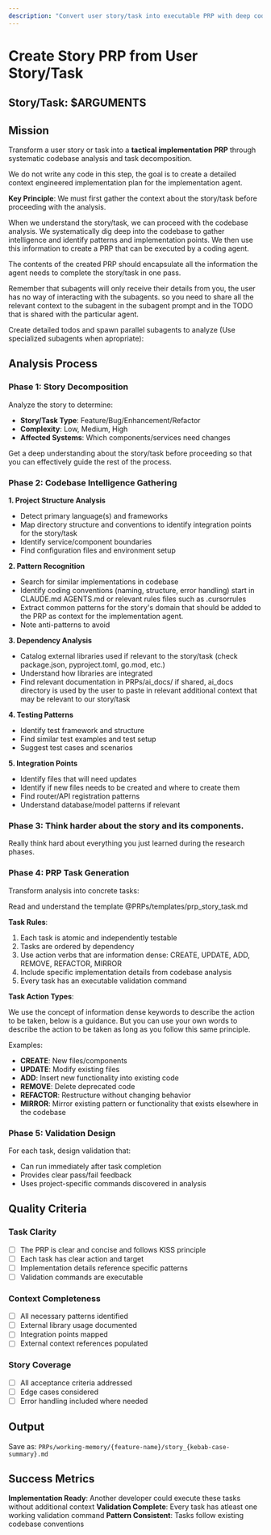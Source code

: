 ```yaml
---
description: "Convert user story/task into executable PRP with deep codebase analysis"
---
```


# Create Story PRP from User Story/Task

## Story/Task: $ARGUMENTS

## Mission

Transform a user story or task into a **tactical implementation PRP** through systematic codebase analysis and task decomposition.

We do not write any code in this step, the goal is to create a detailed context engineered implementation plan for the implementation agent.

**Key Principle**: We must first gather the context about the story/task before proceeding with the analysis.

When we understand the story/task, we can proceed with the codebase analysis. We systematically dig deep into the codebase to gather intelligence and identify patterns and implementation points. We then use this information to create a PRP that can be executed by a coding agent.

The contents of the created PRP should encapsulate all the information the agent needs to complete the story/task in one pass.

Remember that subagents will only receive their details from you, the user has no way of interacting with the subagents. so you need to share all the relevant context to the subagent in the subagent prompt and in the TODO that is shared with the particular agent.

Create detailed todos and spawn parallel subagents to analyze (Use specialized subagents when apropriate):

## Analysis Process

### Phase 1: Story Decomposition

Analyze the story to determine:

- **Story/Task Type**: Feature/Bug/Enhancement/Refactor
- **Complexity**: Low, Medium, High
- **Affected Systems**: Which components/services need changes

Get a deep understanding about the story/task before proceeding so that you can effectively guide the rest of the process.

### Phase 2: Codebase Intelligence Gathering

**1. Project Structure Analysis**

- Detect primary language(s) and frameworks
- Map directory structure and conventions to identify integration points for the story/task
- Identify service/component boundaries
- Find configuration files and environment setup

**2. Pattern Recognition**

- Search for similar implementations in codebase
- Identify coding conventions (naming, structure, error handling) start in CLAUDE.md AGENTS.md or relevant rules files such as .cursorrules
- Extract common patterns for the story's domain that should be added to the PRP as context for the implementation agent.
- Note anti-patterns to avoid

**3. Dependency Analysis**

- Catalog external libraries used if relevant to the story/task (check package.json, pyproject.toml, go.mod, etc.)
- Understand how libraries are integrated
- Find relevant documentation in PRPs/ai_docs/ if shared, ai_docs directory is used by the user to paste in relevant additional context that may be relevant to our story/task

**4. Testing Patterns**

- Identify test framework and structure
- Find similar test examples and test setup
- Suggest test cases and scenarios

**5. Integration Points**

- Identify files that will need updates
- Identify if new files needs to be created and where to create them
- Find router/API registration patterns
- Understand database/model patterns if relevant

### Phase 3: Think harder about the story and its components.

Really think hard about everything you just learned during the research phases.

### Phase 4: PRP Task Generation

Transform analysis into concrete tasks:

Read and understand the template @PRPs/templates/prp_story_task.md

**Task Rules**:

1. Each task is atomic and independently testable
2. Tasks are ordered by dependency
3. Use action verbs that are information dense: CREATE, UPDATE, ADD, REMOVE, REFACTOR, MIRROR
4. Include specific implementation details from codebase analysis
5. Every task has an executable validation command

**Task Action Types**:

We use the concept of information dense keywords to describe the action to be taken, below is a guidance.
But you can use your own words to describe the action to be taken as long as you follow this same principle.

Examples:

- **CREATE**: New files/components
- **UPDATE**: Modify existing files
- **ADD**: Insert new functionality into existing code
- **REMOVE**: Delete deprecated code
- **REFACTOR**: Restructure without changing behavior
- **MIRROR**: Mirror existing pattern or functionality that exists elsewhere in the codebase

### Phase 5: Validation Design

For each task, design validation that:

- Can run immediately after task completion
- Provides clear pass/fail feedback
- Uses project-specific commands discovered in analysis

## Quality Criteria

### Task Clarity

- [ ] The PRP is clear and concise and follows KISS principle
- [ ] Each task has clear action and target
- [ ] Implementation details reference specific patterns
- [ ] Validation commands are executable

### Context Completeness

- [ ] All necessary patterns identified
- [ ] External library usage documented
- [ ] Integration points mapped
- [ ] External context references populated

### Story Coverage

- [ ] All acceptance criteria addressed
- [ ] Edge cases considered
- [ ] Error handling included where needed

## Output

Save as: `PRPs/working-memory/{feature-name}/story_{kebab-case-summary}.md`

## Success Metrics

**Implementation Ready**: Another developer could execute these tasks without additional context
**Validation Complete**: Every task has atleast one working validation command
**Pattern Consistent**: Tasks follow existing codebase conventions
